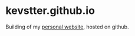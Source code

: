 # kevstter.github.io
Building of my [personal website](https://kevstter.github.io), hosted on github. 
